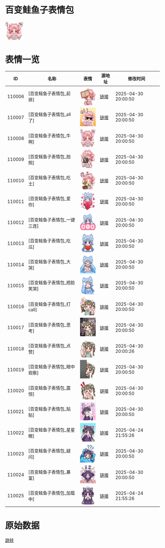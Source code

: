 # 百变鲑鱼子表情包

<img src="./cover.png" height="60" alt="cover" />

# 表情一览

|ID|名称|表情|源地址|修改时间|
|----|----|----|----|----|
|110006|[百变鲑鱼子表情包_前排]|<img src="./pic/110006_%5B百变鲑鱼子表情包_前排%5D.png" height="60" alt="前排"/>|[链接](https://i0.hdslb.com/bfs/garb/38bbcbda3ca52adf74f1dde0563b87c3f37725bf.png)|2025-04-30 20:00:50|
|110007|[百变鲑鱼子表情包_all了]|<img src="./pic/110007_%5B百变鲑鱼子表情包_all了%5D.png" height="60" alt="all了"/>|[链接](https://i0.hdslb.com/bfs/garb/0409aef841b3235a6a62172bb0f818bc2a771047.png)|2025-04-30 20:00:50|
|110008|[百变鲑鱼子表情包_牛啊]|<img src="./pic/110008_%5B百变鲑鱼子表情包_牛啊%5D.png" height="60" alt="牛啊"/>|[链接](https://i0.hdslb.com/bfs/garb/6a75126d9622f1e704157d9506b1a6135ef5931c.png)|2025-04-30 20:00:50|
|110009|[百变鲑鱼子表情包_拍照]|<img src="./pic/110009_%5B百变鲑鱼子表情包_拍照%5D.png" height="60" alt="拍照"/>|[链接](https://i0.hdslb.com/bfs/garb/a64d1cd7e414ef9f4095361038acb4a9e779a834.png)|2025-04-30 20:00:50|
|110010|[百变鲑鱼子表情包_吃土]|<img src="./pic/110010_%5B百变鲑鱼子表情包_吃土%5D.png" height="60" alt="吃土"/>|[链接](https://i0.hdslb.com/bfs/garb/4e6638c2104afec3aa960d6b50a7ded87e2dcc22.png)|2025-04-30 20:00:50|
|110011|[百变鲑鱼子表情包_爱你]|<img src="./pic/110011_%5B百变鲑鱼子表情包_爱你%5D.png" height="60" alt="爱你"/>|[链接](https://i0.hdslb.com/bfs/garb/6116d84f8647036b11a46738862c70fe0283e77a.png)|2025-04-30 20:00:50|
|110012|[百变鲑鱼子表情包_一键三连]|<img src="./pic/110012_%5B百变鲑鱼子表情包_一键三连%5D.png" height="60" alt="一键三连"/>|[链接](https://i0.hdslb.com/bfs/garb/c20ac5e7b9889e66c368ab1985fea62c4abc037c.png)|2025-04-30 20:00:50|
|110013|[百变鲑鱼子表情包_吃瓜]|<img src="./pic/110013_%5B百变鲑鱼子表情包_吃瓜%5D.png" height="60" alt="吃瓜"/>|[链接](https://i0.hdslb.com/bfs/garb/b512ef423adc86271b5221088129fdab5ef100a9.png)|2025-04-30 20:00:50|
|110014|[百变鲑鱼子表情包_大哭]|<img src="./pic/110014_%5B百变鲑鱼子表情包_大哭%5D.png" height="60" alt="大哭"/>|[链接](https://i0.hdslb.com/bfs/garb/20ee981c50caeb27f21c0349591da8b90839feef.png)|2025-04-30 20:00:50|
|110015|[百变鲑鱼子表情包_捂脸笑哭]|<img src="./pic/110015_%5B百变鲑鱼子表情包_捂脸笑哭%5D.png" height="60" alt="捂脸笑哭"/>|[链接](https://i0.hdslb.com/bfs/garb/457f96c2ba8853a4d032126f81a5d7c246665e21.png)|2025-04-30 20:00:50|
|110016|[百变鲑鱼子表情包_打call]|<img src="./pic/110016_%5B百变鲑鱼子表情包_打call%5D.png" height="60" alt="打call"/>|[链接](https://i0.hdslb.com/bfs/garb/63f4ef9758aef1170e59d2cdf19e27f0927cb09a.png)|2025-04-30 20:00:50|
|110017|[百变鲑鱼子表情包_思考]|<img src="./pic/110017_%5B百变鲑鱼子表情包_思考%5D.png" height="60" alt="思考"/>|[链接](https://i0.hdslb.com/bfs/garb/2bbf6bce7928e23260efb7a692563160abf077d3.png)|2025-04-30 20:00:50|
|110018|[百变鲑鱼子表情包_点赞]|<img src="./pic/110018_%5B百变鲑鱼子表情包_点赞%5D.png" height="60" alt="点赞"/>|[链接](https://i0.hdslb.com/bfs/garb/ee08b4794125ee35fdbbe9093175b112cd600d9f.png)|2025-04-30 20:00:26|
|110019|[百变鲑鱼子表情包_暗中观察]|<img src="./pic/110019_%5B百变鲑鱼子表情包_暗中观察%5D.png" height="60" alt="暗中观察"/>|[链接](https://i0.hdslb.com/bfs/garb/a6455a37a45cef5f7f09c9b65782eda0a3a5638a.png)|2025-04-30 20:00:50|
|110020|[百变鲑鱼子表情包_震惊]|<img src="./pic/110020_%5B百变鲑鱼子表情包_震惊%5D.png" height="60" alt="震惊"/>|[链接](https://i0.hdslb.com/bfs/garb/c304cefdc379b055cf75026c0413c6b6df65bd6a.png)|2025-04-30 20:00:50|
|110021|[百变鲑鱼子表情包_贴贴]|<img src="./pic/110021_%5B百变鲑鱼子表情包_贴贴%5D.png" height="60" alt="贴贴"/>|[链接](https://i0.hdslb.com/bfs/garb/a89d5022ce4dc52b56e710465830196051ca4e6c.png)|2025-04-30 20:00:50|
|110022|[百变鲑鱼子表情包_星星眼]|<img src="./pic/110022_%5B百变鲑鱼子表情包_星星眼%5D.png" height="60" alt="星星眼"/>|[链接](https://i0.hdslb.com/bfs/garb/92e914ca7e0a3e277d768d87ebf5d0400f6bd90b.png)|2025-04-24 21:55:26|
|110023|[百变鲑鱼子表情包_疑问]|<img src="./pic/110023_%5B百变鲑鱼子表情包_疑问%5D.png" height="60" alt="疑问"/>|[链接](https://i0.hdslb.com/bfs/garb/bbb79a88d60d470d64837a80b94dc0b27ad974a2.png)|2025-04-30 20:00:50|
|110024|[百变鲑鱼子表情包_暴富]|<img src="./pic/110024_%5B百变鲑鱼子表情包_暴富%5D.png" height="60" alt="暴富"/>|[链接](https://i0.hdslb.com/bfs/garb/e767120cebb62e6b19c864365304585a727c421b.png)|2025-04-30 20:00:50|
|110025|[百变鲑鱼子表情包_加载中]|<img src="./pic/110025_%5B百变鲑鱼子表情包_加载中%5D.png" height="60" alt="加载中"/>|[链接](https://i0.hdslb.com/bfs/garb/69d7d5738b0899fd8880642bd939c7968ace0ac0.png)|2025-04-24 21:55:26|

# 原始数据

[跳转](./raw.json)

